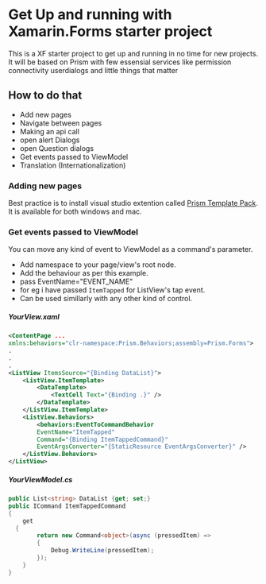# Get Up and running with Xamarin.Forms starter project

This is a XF starter project to get up and running in no time for new projects. It will be based on Prism with few essensial services like permission connectivity userdialogs and little things that matter

## How to do  that

 - Add new pages
 - Navigate between pages
 - Making an api call
 - open alert Dialogs
 - open Question dialogs
 - Get events passed to ViewModel
 - Translation (Internationalization)

### Adding new pages

Best practice is to install visual studio extention called [Prism Template Pack](https://marketplace.visualstudio.com/items?itemName=BrianLagunas.PrismTemplatePack).
It is available for both windows and mac.

### Get events passed to ViewModel

You can move any kind of event to ViewModel as a command's parameter.

- Add namespace to your page/view's root node.
- Add the behaviour as per this example.
- pass EventName="EVENT_NAME"
- for eg i have passed `ItemTapped` for ListView's tap event.
- Can be used simillarly with any other kind of control.
  
 ##### YourView.xaml

```xml
<ContentPage ...
xmlns:behaviors="clr-namespace:Prism.Behaviors;assembly=Prism.Forms">
.
.
.
<ListView ItemsSource="{Binding DataList}">  
    <ListView.ItemTemplate>  
        <DataTemplate>  
            <TextCell Text="{Binding .}" />  
        </DataTemplate>  
    </ListView.ItemTemplate>  
    <ListView.Behaviors>  
        <behaviors:EventToCommandBehavior 
        EventName="ItemTapped" 
        Command="{Binding ItemTappedCommand}"  
        EventArgsConverter="{StaticResource EventArgsConverter}" />  
    </ListView.Behaviors>  
</ListView>
```

##### YourViewModel.cs

```c#
public List<string> DataList {get; set;}
public ICommand ItemTappedCommand  
{  
    get  
  {  
        return new Command<object>(async (pressedItem) =>  
        {
            Debug.WriteLine(pressedItem);  
        });  
    }  
}
```